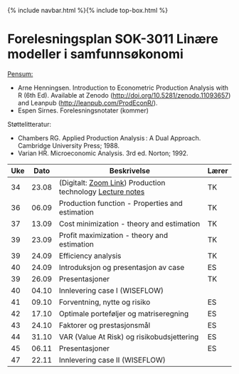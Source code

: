 {% include navbar.html %}{% include top-box.html %}
# Forelesningsplan  SOK-3011 Linære modeller i samfunnsøkonomi 

[Pensum:](https://bibsys-c.alma.exlibrisgroup.com/leganto/readinglist/searchlists/12268731710002205)

* Arne Henningsen. Introduction to Econometric Production Analysis with R (6th Ed). Available at Zenodo (http://doi.org/10.5281/zenodo.11093657) and Leanpub (http://leanpub.com/ProdEconR/).
* Espen Sirnes. Forelesningsnotater (kommer)

Støttelitteratur:
* Chambers RG. Applied Production Analysis : A Dual Approach. Cambridge University Press; 1988.
* Varian HR. Microeconomic Analysis. 3rd ed. Norton; 1992.

| Uke | Dato       | Beskrivelse                | Lærer   |
|-----|------------|----------------------------|---------|
| 34  | 23.08 | (Digitalt: [Zoom Link](https://oslomet.zoom.us/j/66554734546?pwd=RfzBIvxkWBTcS5Rx2W4KsYpNxZlu8y.1)) Production technology [Lecture notes](https://uit-sok-3011-h24.github.io/tapaslectures/lecture1/apa1.html) | TK |
| 36  | 06.09 | Production function - Properties and estimation| TK |
| 37  | 13.09 | Cost minimization - theory and estimation| TK |
| 39  | 23.09 | Profit maximization - theory and estimation| TK |
| 39  | 24.09 | Efficiency analysis| TK |
| 40  | 24.09 | Introduksjon og presentasjon av case| ES|
| 39  | 26.09 | Presentasjoner       | TK |
| 40  | 04.10 | Innlevering case I (WISEFLOW)         |         |
| 41  | 09.10 | Forventning, nytte og risiko| ES|
| 42  | 17.10 | Optimale porteføljer og matriseregning| ES|
| 43  | 24.10 | Faktorer og prestasjonsmål| ES|
| 44  | 31.10 | VAR (Value At Risk) og risikobudsjettering| ES|
| 45  | 06.11 | Presentasjoner       | ES|
| 47  | 22.11 | Innlevering case II (WISEFLOW)         |         |






